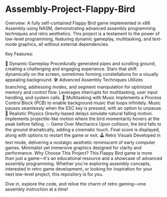 # Assembly-Project-Flappy-Bird
Overview:
A fully self-contained Flappy Bird game implemented in x86 Assembly using NASM, demonstrating advanced assembly programming techniques and retro aesthetics. This project is a testament to the power of low-level programming, featuring dynamic gameplay, multitasking, and text-mode graphics, all without external dependencies.

Key Features:

🚀 Dynamic Gameplay
Procedurally generated pipes and scrolling ground, creating a challenging and engaging experience.
Stars that shift dynamically on the screen, sometimes forming constellations for a visually appealing background.
🛠️ Advanced Assembly Techniques
Utilizes branching, addressing modes, and segment manipulation for optimized memory and control flow.
Leverages interrupts for multitasking, user input handling, and system calls.
🎵 Multitasking with Music
Implements a Process Control Block (PCB) to enable background music that loops infinitely.
Music pauses seamlessly when the ESC key is pressed, with an option to unpause.
🌟 Realistic Physics
Gravity-based delays simulate natural falling motion.
Implements projectile-like motion where the bird momentarily hovers at the peak before falling.
💥 Game Over Mechanics
Upon collision, the bird falls to the ground dramatically, adding a cinematic touch.
Final score is displayed, along with options to restart the game or exit.
🕹️ Retro Visuals
Developed in text mode, delivering a nostalgic aesthetic reminiscent of early computer games.
Minimalist yet immersive graphics designed for clarity and performance.
Why Choose This Project?
This Flappy Bird game is more than just a game—it's an educational resource and a showcase of advanced assembly programming. Whether you're exploring assembly concepts, interested in retro game development, or looking for inspiration for your next low-level project, this repository is for you.

Dive in, explore the code, and relive the charm of retro gaming—one assembly instruction at a time!
